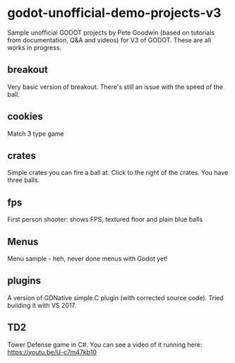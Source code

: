 # godot-unofficial-demo-projects-v3
Sample unofficial GODOT projects by Pete Goodwin (based on tutorials from documentation, Q&A and videos) for V3 of GODOT.
These are all works in progress.
## breakout
Very basic version of breakout. There's still an issue with the speed of the ball.
## cookies
Match 3 type game
## crates
Simple crates you can fire a ball at. Click to the right of the crates. You have three balls.
## fps
First person shooter: shows FPS, textured floor and plain blue balls
## Menus
Menu sample - heh, never done menus with Godot yet!
## plugins
A version of GDNative simple C plugin (with corrected source code). Tried building it with VS 2017.
## TD2
Tower Defense game in C#. You can see a video of it running here: https://youtu.be/U-c7m47kb10
